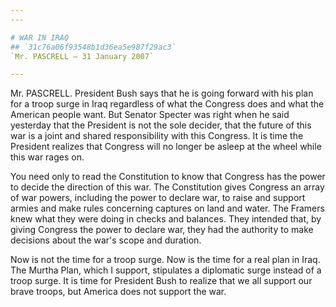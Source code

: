 ```yaml
---
---

# WAR IN IRAQ
## `31c76a06f93548b1d36ea5e987f29ac3`
`Mr. PASCRELL — 31 January 2007`

---
```



Mr. PASCRELL. President Bush says that he is going forward with his 
plan for a troop surge in Iraq regardless of what the Congress does and 
what the American people want. But Senator Specter was right when he 
said yesterday that the President is not the sole decider, that the 
future of this war is a joint and shared responsibility with this 
Congress. It is time the President realizes that Congress will no 
longer be asleep at the wheel while this war rages on.

You need only to read the Constitution to know that Congress has the 
power to decide the direction of this war. The Constitution gives 
Congress an array of war powers, including the power to declare war, to 
raise and support armies and make rules concerning captures on land and 
water. The Framers knew what they were doing in checks and balances. 
They intended that, by giving Congress the power to declare war, they 
had the authority to make decisions about the war's scope and duration.

Now is not the time for a troop surge. Now is the time for a real 
plan in Iraq. The Murtha Plan, which I support, stipulates a diplomatic 
surge instead of a troop surge. It is time for President Bush to 
realize that we all support our brave troops, but America does not 
support the war.
